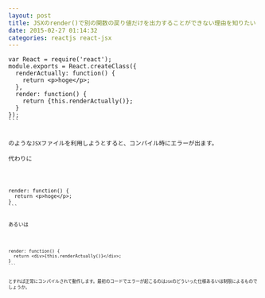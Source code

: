 ```yaml
---
layout: post
title: JSXのrender()で別の関数の戻り値だけを出力することができない理由を知りたい
date: 2015-02-27 01:14:32
categories: reactjs react-jsx
---
```



<pre class="lang-js prettyprint-override"><code>var React = require('react');
module.exports = React.createClass({
  renderActually: function() {
    return &lt;p&gt;hoge&lt;/p&gt;; 
  },
  render: function() {
    return {this.renderActually()};
  }
});
```

<p>のような<code>JSX</code>ファイルを利用しようとすると、コンパイル時にエラーが出ます。<br>
代わりに</p>

<pre class="lang-js prettyprint-override"><code>render: function() {
  return &lt;p&gt;hoge&lt;/p&gt;;
}
```

<p>あるいは</p>

<pre class="lang-js prettyprint-override"><code>render: function() {
  return &lt;div&gt;{this.renderActually()}&lt;/div&gt;;
}
```

<p>とすれば正常にコンパイルされて動作します。最初のコードでエラーが起こるのは<code>JSX</code>のどういった仕様あるいは制限によるものでしょうか。</p>
